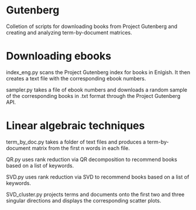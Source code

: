 # Gutenberg
Colletion of scripts for downloading books from Project Gutenberg and creating and analyzing term-by-document matrices.

# Downloading ebooks
index_eng.py scans the Project Gutenberg index for books in Enlgish. It then creates a text file with the corresponding ebook numbers.

sampler.py takes a file of ebook numbers and downloads a random sample of the corresponding books in .txt format through the Project Gutenberg API.

# Linear algebraic techniques
term_by_doc.py takes a folder of text files and produces a term-by-document matrix from the first n words in each file.

QR.py uses rank reduction via QR decomposition to recommend books based on a list of keywords.

SVD.py uses rank reduction via SVD to recommend books based on a list of keywords.

SVD_cluster.py projects terms and documents onto the first two and three singular directions and displays the corresponding scatter plots.
